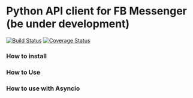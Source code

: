 Python API client for FB Messenger (be under development)
=========================================================

[![Build Status](https://travis-ci.org/shananin/Fb_messanger.svg?branch=master)](https://travis-ci.org/shananin/Fb_messanger)
[![Coverage Status](https://coveralls.io/repos/github/shananin/Fb_messanger/badge.svg?branch=master)](https://coveralls.io/github/shananin/Fb_messanger?branch=master)

### How to install


### How to Use


### How to use with Asyncio
